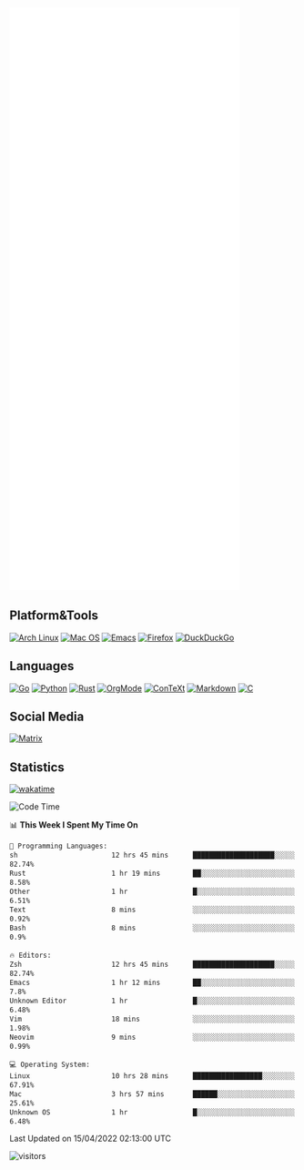 ![Metrics](https://github.com/SteamedFish/SteamedFish/blob/master/github-metrics.svg)

## Platform&Tools

[![Arch Linux](https://img.shields.io/badge/ArchLinux-1793D1?logo=arch-linux&logoColor=fff&style=flat-square)](https://archlinux.org/)
[![Mac OS](https://img.shields.io/badge/MacOS-000000?style=flat-square&logo=macos&logoColor=F0F0F0)](https://www.apple.com/macos/)
[![Emacs](https://img.shields.io/badge/Emacs-%237F5AB6.svg?&style=flat-square&logo=gnu-emacs&logoColor=white)](https://www.gnu.org/software/emacs/)
[![Firefox](https://img.shields.io/badge/Firefox-FF7139?style=flat-square&logo=Firefox-Browser&logoColor=white)](https://firefox.com/)
[![DuckDuckGo](https://img.shields.io/badge/DuckDuckGo-DE5833?style=flat-square&logo=DuckDuckGo&logoColor=white)](https://duckduckgo.com/)

## Languages

[![Go](https://img.shields.io/badge/Golang-%2300ADD8.svg?style=flat-square&logo=go&logoColor=white)](https://golang.org/)
[![Python](https://img.shields.io/badge/Python-3670A0?style=flat-square&logo=python&logoColor=ffdd54)](https://www.python.org/)
[![Rust](https://img.shields.io/badge/Rust-%23000000.svg?style=flat-square&logo=rust&logoColor=white)](https://www.rust-lang.org/)
[![OrgMode](https://img.shields.io/badge/OrgMode-%23000000.svg?style=flat-square&logo=org&logoColor=white)](https://orgmode.org/)
[![ConTeXt](https://img.shields.io/badge/ConTeXt-%23008080.svg?style=flat-square&logo=latex&logoColor=white)](https://contextgarden.net/)
[![Markdown](https://img.shields.io/badge/MarkDown-%23000000.svg?style=flat-square&logo=markdown&logoColor=white)](https://daringfireball.net/projects/markdown/)
[![C](https://img.shields.io/badge/C-%2300599C.svg?style=flat-square&logo=c&logoColor=white)](https://www.iso.org/standard/74528.html)

## Social Media

[![Matrix](https://img.shields.io/badge/SteamedFish-2CA5E0?style=social&logo=matrix&logoColor=black)](https://matrix.to/#/@i:steamedfish.org)

## Statistics
[![wakatime](https://wakatime.com/badge/user/168280d6-fcf2-4b4f-ad3a-dc4612f35b38.svg)](https://wakatime.com/@168280d6-fcf2-4b4f-ad3a-dc4612f35b38)

<!--START_SECTION:waka-->
![Code Time](http://img.shields.io/badge/Code%20Time-1%2C749%20hrs%2023%20mins-blue)

📊 **This Week I Spent My Time On** 

```text
💬 Programming Languages: 
sh                       12 hrs 45 mins      ████████████████████░░░░░   82.74% 
Rust                     1 hr 19 mins        ██░░░░░░░░░░░░░░░░░░░░░░░   8.58% 
Other                    1 hr                █░░░░░░░░░░░░░░░░░░░░░░░░   6.51% 
Text                     8 mins              ░░░░░░░░░░░░░░░░░░░░░░░░░   0.92% 
Bash                     8 mins              ░░░░░░░░░░░░░░░░░░░░░░░░░   0.9%

🔥 Editors: 
Zsh                      12 hrs 45 mins      ████████████████████░░░░░   82.74% 
Emacs                    1 hr 12 mins        ██░░░░░░░░░░░░░░░░░░░░░░░   7.8% 
Unknown Editor           1 hr                █░░░░░░░░░░░░░░░░░░░░░░░░   6.48% 
Vim                      18 mins             ░░░░░░░░░░░░░░░░░░░░░░░░░   1.98% 
Neovim                   9 mins              ░░░░░░░░░░░░░░░░░░░░░░░░░   0.99%

💻 Operating System: 
Linux                    10 hrs 28 mins      █████████████████░░░░░░░░   67.91% 
Mac                      3 hrs 57 mins       ██████░░░░░░░░░░░░░░░░░░░   25.61% 
Unknown OS               1 hr                █░░░░░░░░░░░░░░░░░░░░░░░░   6.48%

```


 Last Updated on 15/04/2022 02:13:00 UTC
<!--END_SECTION:waka-->

![visitors](https://visitor-badge.laobi.icu/badge?page_id=SteamedFish.SteamedFish)
